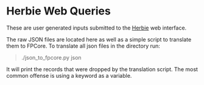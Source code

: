 # Herbie Web Queries

These are user generated inputs submitted to the
  [Herbie](https://herbie.uwplse.org/doc/latest/using-web.html) web interface.

The raw JSON files are located here as well as a simple script to translate
  them to FPCore.
To translate all json files in the directory run:

> ./json_to_fpcore.py json

It will print the records that were dropped by the translation script.
The most common offense is using a keyword as a variable.


